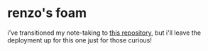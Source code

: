 # renzo's foam

i've transitioned my note-taking to [this repository](https://github.com/renzol2/digital-garden), but i'll leave the deployment up for this one just for those curious!
